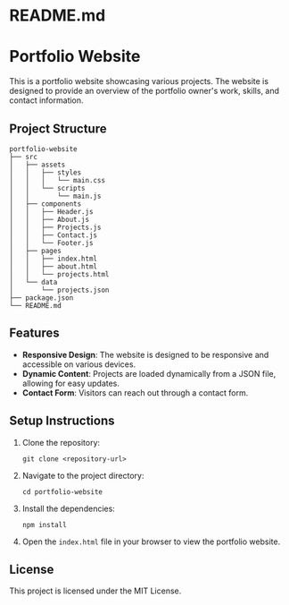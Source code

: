 # README.md

# Portfolio Website

This is a portfolio website showcasing various projects. The website is designed to provide an overview of the portfolio owner's work, skills, and contact information.

## Project Structure

```
portfolio-website
├── src
│   ├── assets
│   │   ├── styles
│   │   │   └── main.css
│   │   └── scripts
│   │       └── main.js
│   ├── components
│   │   ├── Header.js
│   │   ├── About.js
│   │   ├── Projects.js
│   │   ├── Contact.js
│   │   └── Footer.js
│   ├── pages
│   │   ├── index.html
│   │   ├── about.html
│   │   └── projects.html
│   └── data
│       └── projects.json
├── package.json
└── README.md
```

## Features

- **Responsive Design**: The website is designed to be responsive and accessible on various devices.
- **Dynamic Content**: Projects are loaded dynamically from a JSON file, allowing for easy updates.
- **Contact Form**: Visitors can reach out through a contact form.

## Setup Instructions

1. Clone the repository:
   ```
   git clone <repository-url>
   ```

2. Navigate to the project directory:
   ```
   cd portfolio-website
   ```

3. Install the dependencies:
   ```
   npm install
   ```

4. Open the `index.html` file in your browser to view the portfolio website.

## License

This project is licensed under the MIT License.